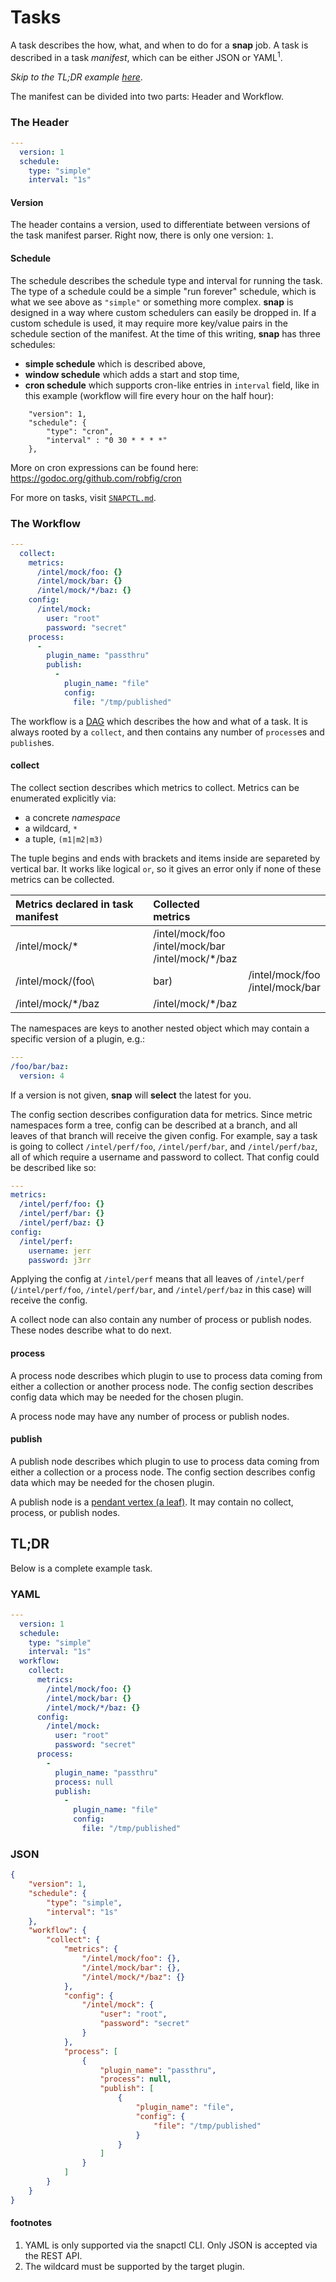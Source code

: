 Tasks
=====

A task describes the how, what, and when to do for a __snap__ job.  A task is described in a task _manifest_, which can be either JSON or YAML<sup>1</sup>.

_Skip to the TL;DR example [here](#tldr)_.

The manifest can be divided into two parts: Header and Workflow.

### The Header

```yaml
---
  version: 1
  schedule:
    type: "simple"
    interval: "1s"
```

#### Version
The header contains a version, used to differentiate between versions of the task manifest parser.  Right now, there is only one version: `1`.

#### Schedule

The schedule describes the schedule type and interval for running the task.  The type of a schedule could be a simple "run forever" schedule, which is what we see above as `"simple"` or something more complex.  __snap__ is designed in a way where custom schedulers can easily be dropped in.  If a custom schedule is used, it may require more key/value pairs in the schedule section of the manifest.  At the time of this writing, __snap__ has three schedules:
- **simple schedule** which is described above,
- **window schedule** which adds a start and stop time,
- **cron schedule** which supports cron-like entries in ```interval``` field, like in this example (workflow will fire every hour on the half hour):
```
    "version": 1,
    "schedule": {
        "type": "cron",
        "interval" : "0 30 * * * *"
    },
```
More on cron expressions can be found here: https://godoc.org/github.com/robfig/cron

For more on tasks, visit [`SNAPCTL.md`](SNAPCTL.md).

### The Workflow

```yaml
---
  collect:
    metrics:
      /intel/mock/foo: {}
      /intel/mock/bar: {}
      /intel/mock/*/baz: {}
    config:
      /intel/mock:
        user: "root"
        password: "secret"
    process:
      -
        plugin_name: "passthru"
        publish:
          -
            plugin_name: "file"
            config:
              file: "/tmp/published"
```

The workflow is a [DAG](https://en.wikipedia.org/wiki/Directed_acyclic_graph) which describes the how and what of a task.  It is always rooted by a `collect`, and then contains any number of `process`es and `publish`es.

#### collect

The collect section describes which metrics to collect. Metrics can be enumerated explicitly via:
 - a concrete _namespace_
 - a wildcard, `*`
 - a tuple, `(m1|m2|m3)`

The tuple begins and ends with brackets and items inside are separeted by vertical bar. It works like logical `or`, so it gives an error only if none of these metrics can be collected.

| Metrics declared in task manifest | Collected metrics                                              |                                             |
|:----------------------------------|:---------------------------------------------------------------|:--------------------------------------------|
| /intel/mock/\*                    | /intel/mock/foo <br/> /intel/mock/bar <br/> /intel/mock/\*/baz |                                             |
| /intel/mock/(foo\                 | bar)                                                           | /intel/mock/foo <br/> /intel/mock/bar <br/> |
| /intel/mock/\*/baz                | /intel/mock/\*/baz                                             |                                             |

The namespaces are keys to another nested object which may contain a specific version of a plugin, e.g.:

```yaml
---
/foo/bar/baz:
  version: 4
```

If a version is not given, __snap__ will __select__ the latest for you.

The config section describes configuration data for metrics.  Since metric namespaces form a tree, config can be described at a branch, and all leaves of that branch will receive the given config.  For example, say a task is going to collect `/intel/perf/foo`, `/intel/perf/bar`, and `/intel/perf/baz`, all of which require a username and password to collect.  That config could be described like so:

```yaml
---
metrics:
  /intel/perf/foo: {}
  /intel/perf/bar: {}
  /intel/perf/baz: {}
config:
  /intel/perf:
    username: jerr
    password: j3rr
```

Applying the config at `/intel/perf` means that all leaves of `/intel/perf` (`/intel/perf/foo`, `/intel/perf/bar`, and `/intel/perf/baz` in this case) will receive the config.

A collect node can also contain any number of process or publish nodes.  These nodes describe what to do next.

#### process

A process node describes which plugin to use to process data coming from either a collection or another process node.  The config section describes config data which may be needed for the chosen plugin.

A process node may have any number of process or publish nodes.

#### publish

A publish node describes which plugin to use to process data coming from either a collection or a process node.  The config section describes config data which may be needed for the chosen plugin.

A publish node is a [pendant vertex (a leaf)](http://mathworld.wolfram.com/PendantVertex.html).  It may contain no collect, process, or publish nodes.

## TL;DR

Below is a complete example task.

### YAML

```yaml
---
  version: 1
  schedule:
    type: "simple"
    interval: "1s"
  workflow:
    collect:
      metrics:
        /intel/mock/foo: {}
        /intel/mock/bar: {}
        /intel/mock/*/baz: {}
      config:
        /intel/mock:
          user: "root"
          password: "secret"
      process:
        -
          plugin_name: "passthru"
          process: null
          publish:
            -
              plugin_name: "file"
              config:
                file: "/tmp/published"
```

### JSON

```json
{
    "version": 1,
    "schedule": {
        "type": "simple",
        "interval": "1s"
    },
    "workflow": {
        "collect": {
            "metrics": {
                "/intel/mock/foo": {},
                "/intel/mock/bar": {},
                "/intel/mock/*/baz": {}
            },
            "config": {
                "/intel/mock": {
                    "user": "root",
                    "password": "secret"
                }
            },
            "process": [
                {
                    "plugin_name": "passthru",
                    "process": null,
                    "publish": [
                        {
                            "plugin_name": "file",
                            "config": {
                                "file": "/tmp/published"
                            }
                        }
                    ]
                }
            ]
        }
    }
}
```

#### footnotes

1. YAML is only supported via the snapctl CLI.  Only JSON is accepted via the REST API.
2. The wildcard must be supported by the target plugin.
